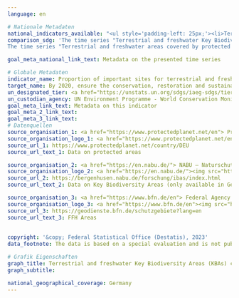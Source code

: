 ```yaml
---
language: en    

# Nationale Metadaten    
national_indicators_available: "<ul style='padding-left: 25px;'><li>Terrestrial and freshwater Key Biodiversity Areas (KBAs) covered by protected areas</li> <li> Terrestrial and freshwater areas covered by protected areas</li> <li> Terrestrial and freshwater areas covered by effective protected areas</li></ul>"    
comparison_sdg: 'The time series "Terrestrial and freshwater Key Biodiversity Areas (KBAs) covered by protected areas" is partly compliant with the global metadata.
The time series "Terrestrial and freshwater areas covered by protected areas" and "Terrestrial and freshwater areas covered by effective protected areas" provide additional information.'    

goal_meta_national_link_text: Metadata on the presented time series    

# Globale Metadaten    
indicator_name: Proportion of important sites for terrestrial and freshwater biodiversity that are covered by protected areas, by ecosystem type    
target_name: By 2020, ensure the conservation, restoration and sustainable use of terrestrial and inland freshwater ecosystems and their services, in particular forests, wetlands, mountains and drylands, in line with obligations under international agreements    
un_designated_tier: <a href="https://unstats.un.org/sdgs/iaeg-sdgs/tier-classification/" title="Click here for more information on the UN tier classification."  target="_blank">Tier I</a>    
un_custodian_agency: UN Environment Programme - World Conservation Monitoring Centre (UNEP-WCMC)<br>United Nations Environment Programme (UNEP)<br>International Union for Conservation of Nature (IUCN)    
goal_meta_link_text: Metadata on this indicator    
goal_meta_2_link_text:     
goal_meta_3_link_text:         
# Datenquellen
source_organisation_1: <a href="https://www.protectedplanet.net/en"> Protected Planet </a>
source_organisation_logo_1: <a href="https://www.protectedplanet.net/en"><img src="https://g205sdgs.github.io/sdg-indicators/public/OrgImgEn/pp.png" alt="Logo pp" style="height:60px; width:148px"/></a>
source_url_1: https://www.protectedplanet.net/country/DEU
source_url_text_1: Data on protected areas

source_organisation_2: <a href="https://en.nabu.de/"> NABU – Naturschutzbund Deutschland e.V. </a>
source_organisation_logo_2: <a href="https://en.nabu.de/"><img src="https://g205sdgs.github.io/sdg-indicators/public/OrgImgEn/nabu.png" alt="Logo nabu" style="height:60px; width:148px"/></a>
source_url_2: https://bergenhusen.nabu.de/forschung/ibas/index.html
source_url_text_2: Data on Key Biodiversity Areas (only available in German)

source_organisation_3: <a href="https://www.bfn.de/en"> Federal Agency for Nature Conservation </a>
source_organisation_logo_3: <a href="https://www.bfn.de/en"><img src="https://g205sdgs.github.io/sdg-indicators/public/OrgImgEn/bfn.png" alt="Logo bfn" style="height:60px; width:148px"/></a>
source_url_3: https://geodienste.bfn.de/schutzgebiete?lang=en
source_url_text_3: FFH Areas
    
    
copyright: '&copy; Federal Statistical Office (Destatis), 2023'    
data_footnote: The data is based on a special evaluation and is not publicly available.    

# Grafik Eigenschaften    
graph_title: Terrestrial and freshwater Key Biodiversity Areas (KBAs) covered by protected areas
graph_subtitle:     

national_geographical_coverage: Germany    
---
```


<span></span>